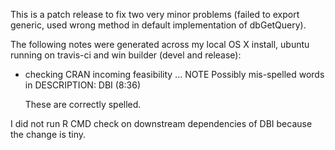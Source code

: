 This is a patch release to fix two very minor problems (failed to export generic, used wrong method in default implementation of dbGetQuery).

The following notes were generated across my local OS X install, ubuntu running on travis-ci and win builder (devel and release):

* checking CRAN incoming feasibility ... NOTE
  Possibly mis-spelled words in DESCRIPTION:
  DBI (8:36)
  
  These are correctly spelled.

I did not run R CMD check on downstream dependencies of DBI because the change is tiny.